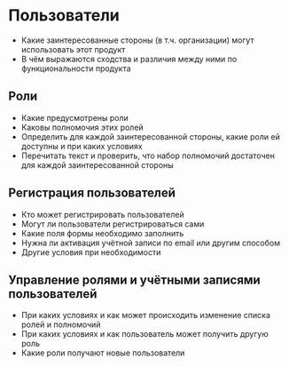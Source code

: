 # Пользователи

- Какие заинтересованные стороны (в т.ч. организации) могут использовать этот продукт
- В чём выражаются сходства и различия между ними по функциональности продукта

## Роли

- Какие предусмотрены роли
- Каковы полномочия этих ролей
- Определить для каждой заинтересованной стороны, какие роли ей доступны и при каких условиях
- Перечитать текст и проверить, что набор полномочий достаточен для каждой заинтересованной стороны

## Регистрация пользователей

- Кто может регистрировать пользователей
- Могут ли пользователи регистрироваться сами
- Какие поля формы необходимо заполнить
- Нужна ли активация учётной записи по email или другим способом
- Другие условия при необходимости

## Управление ролями и учётными записями пользователей

- При каких условиях и как может происходить изменение списка ролей и полномочий
- При каких условиях и как пользователь может получить другую роль
- Какие роли получают новые пользователи
